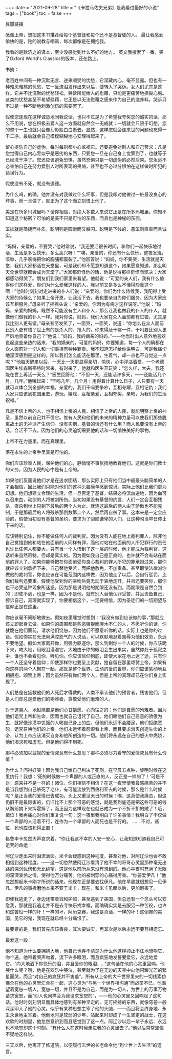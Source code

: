 +++ 
date = "2021-09-28"
title = "《卡拉马佐夫兄弟》是我看过最好的小说"
tags = ["book"]
toc = false
+++

[豆瓣链接](https://book.douban.com/subject/1856494/)

感谢上帝，想把这本书推荐给每个基督徒和每个还不是基督徒的人。
最让我感到愉快的是，陀的说教与嘲讽，每次都像是在拥抱我。

我看的是耿济之的译本，至少没感觉到什么不好的地方。
英文我搜索了一番，买了Oxford World's Classics的版本，还在路上。

书摘：

老百姓中间有一种沉默无言、逆来顺受的忧愁，它深藏内心，毫不显露。但也有一种难忍难熬的忧愁，它一旦流泪发作出来以后，便转入了哭诉。女人们尤其是这样。它并不比沉默的忧愁轻松。哭诉所能给人的慰藉，只能是更痛苦地撕裂心胸。这类的忧愁甚至不希望慰藉，它正是以无法慰藉之感来作为自己的滋养料。哭诉只不过是一种不断地刺激创伤的需要罢了。

假使您连现在这样诚恳地同我说话，也只不过是为了希望我夸奖您的诚实的话，那么不用说，您在积极去爱人这一方面就自然会一无成就；一切就会只限于幻想，您的整个一生也就只会像幻影般白白逝去。显然，这样您就会连来世的问题也忘得一干二净，最后就会自己模模糊糊地心安理得起来了。

留心提防自己的虚伪，每时每刻都小心监视它。还要避免对别人和自己苛求；凡是您觉得自己内心里似乎是恶劣的东西，只要您一旦在自己身上觉察到了，也就等于已经洗干净了。您还应该避免恐惧，虽然恐惧只是一切虚伪的必然后果。您永远不必害怕自己在努力爱别人时所表现的畏缩，甚至也不必过分惧怕在这样做时所犯的错误行为。

假使没有不死，就没有道德。

为什么吗，的确，他并没有对我做过什么坏事，但是我却对他做过一桩最没良心的坏事，而一旦做了，就正为了这个而立刻恨上他了。

美是在所多玛城里吗？请你相信，对绝大多数人来说它正是在所多玛城里。你知不知道这个秘密？可怕的是美不只是可怕的东西，而且也是神秘的东西。

笨拙就是简捷而朴质，聪明则是圆滑而又躲闪。聪明是下贱的，愚笨则直率而且诚实。

“妈妈，亲爱的，不要哭，”他时常说，“我还要活很长时间，和你们一起快乐地过活，生活是多么快乐，多么高兴呀！”“唉，亲爱的，你还有什么快乐，整夜发烧，咳嗽，几乎咳得把你的胸脯都震裂了。”他回答说：“妈妈，你不要哭，生活就是天堂，我们大家都活在天堂里，可是我们却不愿意知道这个，如果愿意知道，那么明天全世界就都会成为天堂了。”大家都奇怪他的话，他是说得那样奇怪而坚决；大家都感动得哭了。朋友们到我们家里来看望。他就说：“可爱的亲人们，我有什么值得你们这样爱，你们为什么爱我这样的人，我以前又是多么不懂得珍重这个啊！”他时时刻刻对走进来的仆人们说：“亲爱的，你们为什么侍候我，我配得上受大家的侍候么？如果上帝开恩，让我活下去，我也要亲自为你们服务，因为大家应该互相服务。”母亲听了摇摇头说：“亲爱的，你因为有病才这样说呀。”他说：“妈妈，亲爱的妈妈，既然不可能没有主人和仆人，那么让我也做我的仆人的仆人，就像他们做我的仆人一样。我对你说，妈妈，我们大家在众人面前都有过错，尤其是我比别人更有错。”母亲甚至发笑了，一面哭，一面笑，说道：“你怎么在众人面前比别人更有错？世上有的是杀人的、抢人的，你来得及干哪一件，干吗要比别人更严厉地责备你自己？”他说：“妈妈，我的嫡亲的妈妈，”——他当时出人意外地喜欢说起这些亲热的话来，“我的嫡亲的，可爱的妈妈，你要知道，每一个人的确都在众人面前对一切人和一切事担有种种罪责。我不知道怎样给你讲明白，可是我痛切地深深感到是这样的。所以我们怎么能活在那里，生着气，却一点也不自觉这一点呢？”他每天醒来以后，一天比一天更显得亲切，愉快，心中洋溢着爱，一个老德国医生埃森斯密特时常来，有时来了，他就和医生开玩笑：“怎么样，大夫，我还能在世上再活一天么？”医生回答他：“不但一天，还能活许多天，——还能活几个月，几年。”他嚷起来：“干吗几年，几个月！用得着计算什么日子，人只要有一天就可以体会到全部的幸福。亲爱的，我们干吗要争吵，互相夸耀，互相记仇：我们大家只应该到花园里去，游玩，嬉戏，互相亲爱，互相夸奖，亲吻，为我们的生活祝福。”

凡是不信上帝的人，也不相信上帝的人民。相信了上帝的人民，就能明察上帝的神圣，虽然以前自己并不信它。惟有人民和他们的未来的精神力量可以使我们那些脱离故土的无神派产生信仰。没有实例，基督的话还有什么用？而人民要没有上帝的话，会活不下去，因为他们的心灵迫切需要他的话和一切愉快美好的事物。

上帝不在力量里，而在真理里。

落在永生的上帝手里真是可怕的。

你们应该珍重人民，保护他们的心，静悄悄不事张扬地教育他们。这就是你们教士的义务，因为人民的心中是有上帝的。

如果他们反而说他们才是在追求团结，那么实际上只有他们当中最最头脑简单的人才会相信，因此我们只能对他们的这种头脑简单感到惊讶。实际上他们比我们更为幻想。他们想建立合理的生活，但一旦否定了基督，结果必将流血遍地，因为血可以召来血，动剑的人将被剑所伤。当初如果没有基督的约言，人们一定会互相残杀，直杀到世上只剩下最后的两个人为止。就连这最后的两人由于骄傲也不能克制，于是那最后的人将残杀那倒数第二个人，然后再自杀了事。这本来是一定会应验的，假使当初没有基督的圣约，要求为了驯顺谦卑的人们，让这种勾当早日停止下来的话。

应该特别记住，你不能做任何人的裁判官。因为没有人能在地上裁判罪人，除非他自己觉悟到他和站在他面前的人同样有罪，而他对站在他面前的人所犯罪行的责任也许比任何人都要大。只有当一个人悟到了这一层的时候，他才能成为裁判官。这话听来虽然奇特，但却是真实的。因为假如我自己是正直的，也许就不会有站在面前的罪人了。如果你能够把在你面前受你良心裁判的罪人所犯的罪承担过来，那你就应该立刻承担下来，自己替他受苦，而把他赦免，不加责备。甚至即使法律派你做他的裁判官，你也应该在可能范围内这样做，因为他走了以后，会自行惩罚，比你们裁判还要重。假使他受到你的亲吻后竟无动于衷地走开，并且还要笑你，那你也不必受这种现象所迷惑，因为那是说明他的期限还没有到，而期限是自然会到的；即使不到，也是一样，因为不是他，就有别人替他认罪受苦，并且责备自己，控诉自己，真理就实现了。你要相信这个，一定要相信，因为圣徒们的一切期望与信仰正是在这里。

你应该毫不间断地做去。假如夜里睡觉时想到：“我没有做到应该做的事，”那就应该立即起身去做。如果你的周围都是些恶狠狠而麻木不仁的人，不愿听你的话，你就跪在他们面前，请求他们饶恕，因为他们不愿意听你的话，实际上也是你的过错。假如你实在无法同满腔怨气的人说话，可以默默地忍着羞辱为他们效劳，永远不要绝望。假如大家离开你，用强力驱逐你，那么到剩你一个人的时候，你应该跪下来，吻大地，用眼泪浸湿它。大地由于你的眼泪会生出果实，虽然你处于孤寂之中，谁也不会看见你，听见你。你应该信仰到底，即使大家在地上迷了途，只有你一个人还坚守着信仰；即使那样你也要呈上贡献，独自留在那里颂赞上帝。如果有你这样的两个人聚在一起，那就是整个世界，生动的爱的世界，你们应该感动地互相拥抱，颂赞上帝；因为虽然只有你们两个人，但是上帝的真理却已在你们身上实现了。

人们总是在拯救他们的人死后才得救的。人类不承认他们的预言者，残害他们，但是人们却总是爱他们的殉难者，尊敬受他们磨难的人。

对于这类人，地狱简直是他们心甘情愿、心向往之的；他们是自愿的殉难者。因为他们诅咒上帝和生命，因而也就自己诅咒了自己。他们赖他们自己恶意的骄傲为生，就好像沙漠中饥饿的人喝自己身上的血。但他们永远不会餍足，他们拒绝宽恕，诅咒召唤他们的上帝。他们永远怀着怨恨看上帝，而且要求消灭创造生命的上帝，认为上帝应该消灭自身和他所创造的一切。他们将永远在自己的怒火中燃烧，他们渴求死和虚无。但是他们得不到死。

那种必须加以监视的爱情究竟有什么意思？那种必须尽力看守的爱情究竟有什么价值？

为什么？问得好笑！因为我自己给自己判决了死刑，在早晨五点钟，黎明时候在这里执行！我想：‘死的时候做一个卑鄙的人或正直的人，反正是一样的了！’可是不对，原来并不是一样的！诸位，你们相信不相信？在这一夜里使我最感痛苦的并不是当我想到自己杀死了老仆，有可能流放到西伯利亚去的时候，那么是什么时候呢？是正当我的爱情已告成功，头上又重见天日的时候！唉，这真使我痛苦，但这仍旧不是最厉害的，仍旧比不上那个可恶的感觉，就是我到底还是把这些可恶的钱从胸前摘下来挥霍掉了，而正因为这样现在也就已成为一个不折不扣的贼了！哦，诸位！我再痛心对你们重复说一句：这一夜里我明白了许多事情！我明白了不仅做一个卑鄙的人活着不行，连作为一个卑鄙的人而死也是不行的。 …… 不对，诸位，死也应该死得正直！

格鲁申卡忽然大声哀求着，“你让我这不幸的人安一安心，让我知道知道我自己可诅咒的命运！

阿辽沙走出来时泪流满面。米卡会疑惑到这种程度，甚至对他，对阿辽沙也会不敢相信到这种程度，——这一切忽然使阿辽沙看清了他不幸的哥哥心灵里那种毫无出路的深沉忧伤和无比绝望，这是他以前所从来没有想到的。他心中霎时充满了无限的深深哀怜之情，使得他万分痛苦。他的被刺穿的心痛得厉害。“你要爱伊凡！”他忽然想起米卡刚才所说的话来。他现在正是要去找伊凡。他在早晨就很想见一见伊凡。伊凡的事折磨他本来不亚于米卡，现在，和米卡见面以后，更加厉害了。

即使我逃走了，身边还带着钱和护照，甚至逃到了美国，但总还有一个念头可以安慰我，那就是我逃走并不是去寻快乐找幸福，而确确实实是去服另一种苦役，也许和这苦役一样的坏！一样的坏，阿历克赛，我这是真话，一样的坏！这倒霉的美国，见它的鬼，我现在就已经十分痛恨了。


最要紧的是，我们首先应该善良，其次要诚实，再其次是以后永远不要互相遗忘。

最爱这一段：

他不知道为什么要拥抱大地，他自己也弄不清楚为什么他这样抑止不住地想吻它，吻个遍，他带着哭声吻着，流下许多眼泪，而且疯狂地发誓要爱它，永远地爱它。“向大地洒下你快乐的泪，并且爱你的眼泪……”这句话在他的心灵里回响。他哭什么呢？哦，他是在欢乐中哭泣，甚至就为了在无边的天空中向他闪耀光芒的繁星而哭，而且“对自己的疯狂并不害羞”。所有从上帝的大千世界里来的一切线索仿佛全在他的心灵里汇合在一起，这心灵为“与另一个世界相沟通”而战栗不已。他渴望着宽恕一切人，宽恕一切，并且不是为自己，而是为一切人，为世上的万事万物请求宽恕，而“别人也同样会为我请求宽恕的”，——他的心灵里又回响起了这句话。他时时刻刻明显而具体地感到有某种坚定的、无可摇撼的东西，就像穹苍一般深深印入了他的心灵。似乎有某种思想主宰了他的头脑，——而且将会终身地、永生永世地主宰着。他倒地时是软弱的少年，站起来时却成了一生坚定的战士，在这欢欣的时刻里，他忽然意识到而且感觉到了这一点。阿辽沙以后一辈子永远、永远也不能忘却这个时刻。“有什么人在这时候走进我的心灵里去了。”他以后常常坚信不疑地这样说。

三天以后，他离开了修道院，以便履行去世的长老命令他“到尘世上去生活”的遗言。